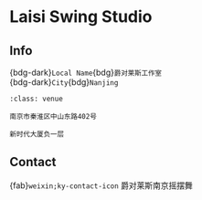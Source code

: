 # Laisi Swing Studio

## Info

{bdg-dark}`Local Name`{bdg}`爵对莱斯工作室`  
{bdg-dark}`City`{bdg}`Nanjing`  

```{admonition} Venue
:class: venue

南京市秦淮区中山东路402号

新时代大厦负一层
```

## Contact

{fab}`weixin;ky-contact-icon` 爵对莱斯南京摇摆舞  

